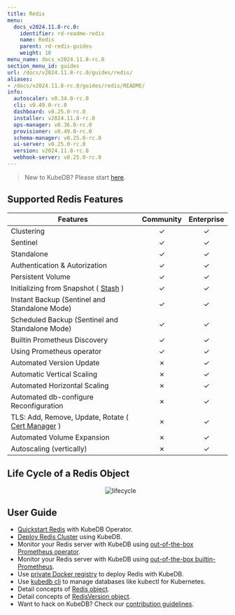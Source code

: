 ```yaml
---
title: Redis
menu:
  docs_v2024.11.8-rc.0:
    identifier: rd-readme-redis
    name: Redis
    parent: rd-redis-guides
    weight: 10
menu_name: docs_v2024.11.8-rc.0
section_menu_id: guides
url: /docs/v2024.11.8-rc.0/guides/redis/
aliases:
- /docs/v2024.11.8-rc.0/guides/redis/README/
info:
  autoscaler: v0.34.0-rc.0
  cli: v0.49.0-rc.0
  dashboard: v0.25.0-rc.0
  installer: v2024.11.8-rc.0
  ops-manager: v0.36.0-rc.0
  provisioner: v0.49.0-rc.0
  schema-manager: v0.25.0-rc.0
  ui-server: v0.25.0-rc.0
  version: v2024.11.8-rc.0
  webhook-server: v0.25.0-rc.0
---
```


> New to KubeDB? Please start [here](/docs/v2024.11.8-rc.0/README).

## Supported Redis Features
| Features                                                                           | Community | Enterprise |
|------------------------------------------------------------------------------------|:---------:|:----------:|
| Clustering                                                                         | &#10003;  |  &#10003;  |
| Sentinel                                                                           | &#10003;  |  &#10003;  |
| Standalone                                                                         | &#10003;  |  &#10003;  |
| Authentication & Autorization                                                      | &#10003;  |  &#10003;  |
| Persistent Volume                                                                  | &#10003;  |  &#10003;  |
| Initializing from Snapshot ( [Stash](https://stash.run/) )                         | &#10003;  |  &#10003;  |
| Instant Backup (Sentinel and Standalone Mode)                                      | &#10003;  |  &#10003;  |
| Scheduled Backup (Sentinel and Standalone Mode)                                    | &#10003;  |  &#10003;  |
| Builtin Prometheus Discovery                                                       | &#10003;  |  &#10003;  |
| Using Prometheus operator                                                          | &#10003;  |  &#10003;  |
| Automated Version Update                                                           | &#10007;  |  &#10003;  |
| Automatic Vertical Scaling                                                         | &#10007;  |  &#10003;  |
| Automated Horizontal Scaling                                                       | &#10007;  |  &#10003;  |
| Automated db-configure Reconfiguration                                             | &#10007;  |  &#10003;  |
| TLS: Add, Remove, Update, Rotate ( [Cert Manager](https://cert-manager.io/docs/) ) | &#10007;  |  &#10003;  |
| Automated Volume Expansion                                                         | &#10007;  |  &#10003;  |
| Autoscaling (vertically)                                                           | &#10007;  |  &#10003;  |


## Life Cycle of a Redis Object

<p align="center">
  <img alt="lifecycle"  src="/docs/v2024.11.8-rc.0/images/redis/redis-lifecycle.png">
</p>

## User Guide

- [Quickstart Redis](/docs/v2024.11.8-rc.0/guides/redis/quickstart/quickstart) with KubeDB Operator.
- [Deploy Redis Cluster](/docs/v2024.11.8-rc.0/guides/redis/clustering/redis-cluster) using KubeDB.
- Monitor your Redis server with KubeDB using [out-of-the-box Prometheus operator](/docs/v2024.11.8-rc.0/guides/redis/monitoring/using-prometheus-operator).
- Monitor your Redis server with KubeDB using [out-of-the-box builtin-Prometheus](/docs/v2024.11.8-rc.0/guides/redis/monitoring/using-builtin-prometheus).
- Use [private Docker registry](/docs/v2024.11.8-rc.0/guides/redis/private-registry/using-private-registry) to deploy Redis with KubeDB.
- Use [kubedb cli](/docs/v2024.11.8-rc.0/guides/redis/cli/cli) to manage databases like kubectl for Kubernetes.
- Detail concepts of [Redis object](/docs/v2024.11.8-rc.0/guides/redis/concepts/redis).
- Detail concepts of [RedisVersion object](/docs/v2024.11.8-rc.0/guides/redis/concepts/catalog).
- Want to hack on KubeDB? Check our [contribution guidelines](/docs/v2024.11.8-rc.0/CONTRIBUTING).
